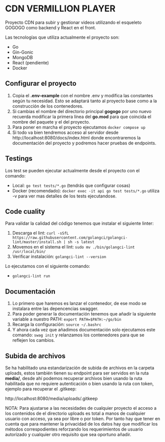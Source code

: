 # CDN VERMILLION PLAYER

Proyecto CDN para subir y gestionar videos utilizando el esqueleto GOGOGO como backend y React en el front.

Las tecnologías que utiliza actualmente el proyecto son:

- Go
- Gin-Gonic
- MongoDB
- React (pendiente)
- Docker

## Configurar el proyecto

1. Copia el **.env-example** con el nombre .env y modifica las constantes según tu necesidad. Esto se adaptará tanto al proyecto base como a la construcción de los contenedores.
2. Si cambias el nombre del directorio principal **gogogo** por uno nuevo recuerda modificar la primera línea del **go.mod** para que coincida el nombre del paquete y el del proyecto.
3. Para poner en marcha el proyecto ejecutamos ``docker compose up``
4. Si todo va bien tendremos acceso al servidor desde http://localhost:8080/docs/index.html donde encontraremos la documentación del proyecto y podremos hacer pruebas de endpoints.

## Testings

Los test se pueden ejecutar actualmente desde el proyecto con el comando:

- Local: ``go test tests/*.go`` (tendrás que configurar cosas)
- Docker (recomendado): ``docker exec -it api go test tests/*.go`` utiliza -v para ver mas detalles de los tests ejecutandose.

## Code cuality

Para validar la calidad del código tenemos que instalar el siguiente linter:

1. Descarga el lint: ``curl -sSfL https://raw.githubusercontent.com/golangci/golangci-lint/master/install.sh | sh -s latest``
2. Movemos en el sistema el lint: ``sudo mv ./bin/golangci-lint /usr/local/bin/``
3. Verificar instalación: ``golangci-lint --version``


Lo ejecutamos con el siguiente comando:

- `golangci-lint run`

## Documentación

1. Lo primero que haremos es lanzar el contenedor, de ese modo se instalara entre las depencencias swagger.
2. Para poder generar la documentación tenemos que añadir la siguiente variable a nuestro PATH: ``export PATH=$PATH:~/go/bin``
3. Recarga la configuración: ``source ~/.bashrc``
4. Y ahora cada vez que añadimos documentación solo ejecutamos este comando: ``swag init`` y relanzamos los contenedores para que se reflejen los cambios.

## Subida de archivos

Se ha habilitado una estandarización de subida de archivos en la carpeta uploads, estos también tienen su endpoint para ser servidos en la ruta **media/**, desde ahí podemos recuperar archivos bien usando la ruta habilitada que no requiere autenticación o bien usando la ruta con token, ejemplo para recuperar el .gitkeep:

http://localhost:8080/media/uploads/.gitkeep

NOTA: Para ajustarse a las necesidades de cualquier proyecto el acceso a los contenidos de el directorio uploads es total a manos de cualquier usuario con acceso, ya sea por libre o por token. Por tanto hay que tener en cuenta que para mantener la privacidad de los datos hay que modificar los métodos correspodientes reforzando los requerimientos de usuario autorizado y cualquier otro requisito que sea oportuno añadir.
